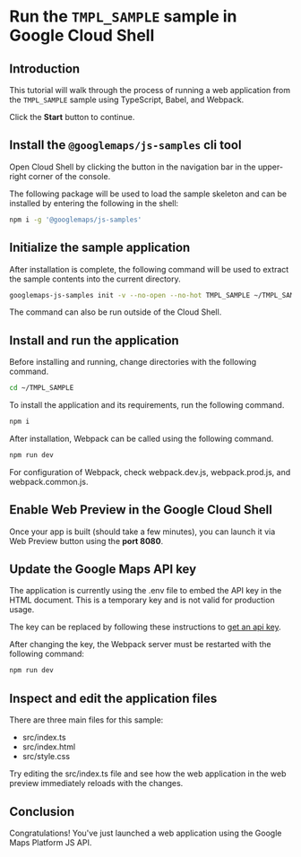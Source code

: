 # Run the `TMPL_SAMPLE` sample in Google Cloud Shell

<walkthrough-tutorial-duration duration="10"/>

## Introduction

This tutorial will walk through the process of running a web application from
the `TMPL_SAMPLE` sample using TypeScript, Babel, and Webpack.

Click the **Start** button to continue.

## Install the `@googlemaps/js-samples` cli tool

Open Cloud Shell by clicking the
<walkthrough-cloud-shell-icon></walkthrough-cloud-shell-icon> button in the
navigation bar in the upper-right corner of the console.

The following package will be used to load the sample skeleton and can be
installed by entering the following in the shell:

```bash
npm i -g '@googlemaps/js-samples'
```

## Initialize the sample application

After installation is complete, the following command will be used to extract
the sample contents into the current directory.

```bash
googlemaps-js-samples init -v --no-open --no-hot TMPL_SAMPLE ~/TMPL_SAMPLE
```

The command can also be run outside of the Cloud Shell.

## Install and run the application

Before installing and running, change directories with the following command.

```bash
cd ~/TMPL_SAMPLE
```

To install the application and its requirements, run the following command.

```bash
npm i
```

After installation, Webpack can be called using the following command.

```bash
npm run dev
```

For configuration of Webpack, check
<walkthrough-editor-open-file filePath="TMPL_SAMPLE/webpack.dev.js">webpack.dev.js</walkthrough-editor-open-file>,
<walkthrough-editor-open-file filePath="TMPL_SAMPLE/webpack.prod.js">webpack.prod.js</walkthrough-editor-open-file>,
and
<walkthrough-editor-open-file filePath="TMPL_SAMPLE/webpack.common.js">webpack.common.js</walkthrough-editor-open-file>.

## Enable Web Preview in the Google Cloud Shell

Once your app is built (should take a few minutes), you can launch it via
<walkthrough-spotlight-pointer target="cloudshell" spotlightId="devshell-web-preview-button">Web
Preview button</walkthrough-spotlight-pointer> using the **port 8080**.

## Update the Google Maps API key

The application is currently using the
<walkthrough-editor-open-file filePath="TMPL_SAMPLE/.env">.env</walkthrough-editor-open-file>
file to embed the API key in the HTML document. This is a temporary key and is
not valid for production usage.

The key can be replaced by following these instructions to
[get an api key](https://developers.google.com/maps/documentation/javascript/get-api-key).

After changing the key, the Webpack server must be restarted with the following
command:

```bash
npm run dev
```

## Inspect and edit the application files

There are three main files for this sample:

*   <walkthrough-editor-open-file filePath="TMPL_SAMPLE/src/index.ts">src/index.ts</walkthrough-editor-open-file>
*   <walkthrough-editor-open-file filePath="TMPL_SAMPLE/src/index.html">src/index.html</walkthrough-editor-open-file>
*   <walkthrough-editor-open-file filePath="TMPL_SAMPLE/src/style.css">src/style.css</walkthrough-editor-open-file>

Try editing the <walkthrough-editor-open-file filePath="TMPL_SAMPLE/src/index.ts">src/index.ts</walkthrough-editor-open-file> file and see how the web application in the web preview immediately reloads with the changes.

## Conclusion

<walkthrough-conclusion-trophy></walkthrough-conclusion-trophy>

Congratulations! You've just launched a web application using the Google Maps
Platform JS API.

